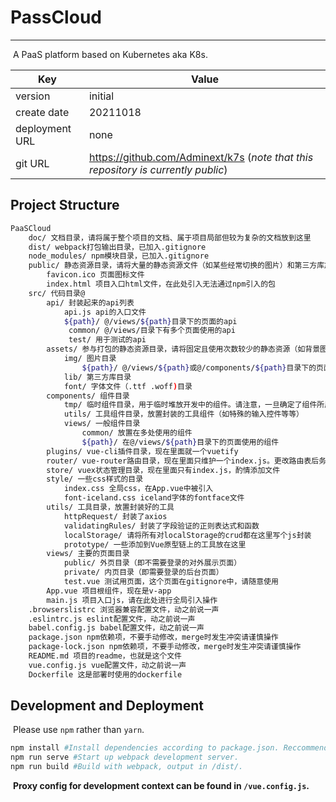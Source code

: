 # PassCloud

------

​	A PaaS platform based on Kubernetes aka K8s.

| Key            | Value                                                        |
| -------------- | ------------------------------------------------------------ |
| version        | initial                                                      |
| create date    | 20211018                                                     |
| deployment URL | none                                                         |
| git URL        | https://github.com/Adminext/k7s (*note that this repository is currently public*) |

## Project Structure

```bash
PaaSCloud
	doc/ 文档目录，请将属于整个项目的文档、属于项目局部但较为复杂的文档放到这里
	dist/ webpack打包输出目录，已加入.gitignore
	node_modules/ npm模块目录，已加入.gitignore
	public/ 静态资源目录，请将大量的静态资源文件（如某些经常切换的图片）和第三方库放在这里。如果@/assets/目录下资源文件无法访问，将其转移到此处
		favicon.ico 页面图标文件
		index.html 项目入口html文件，在此处引入无法通过npm引入的包
	src/ 代码目录@
    	api/ 封装起来的api列表
    		api.js api的入口文件
    		${path}/ @/views/${path}目录下的页面的api
             common/ @/views/目录下有多个页面使用的api
             test/ 用于测试的api
        assets/ 参与打包的静态资源目录，请将固定且使用次数较少的静态资源（如背景图、图标、假数据、第三方库）放在这里
        	img/ 图片目录
        		${path}/ @/views/${path}或@/components/${path}目录下的页面、组件使用的资源
        	lib/ 第三方库目录
        	font/ 字体文件（.ttf .woff)目录
        components/ 组件目录
        	tmp/ 临时组件目录，用于临时堆放开发中的组件。请注意，一旦确定了组件所属的位置，请立即将其从该目录移走！该目录在gitignore中
        	utils/ 工具组件目录，放置封装的工具组件（如特殊的输入控件等等）
        	views/ 一般组件目录
        		common/ 放置在多处使用的组件
        		${path}/ 在@/views/${path}目录下的页面使用的组件
        plugins/ vue-cli插件目录，现在里面就一个vuetify
        router/ vue-router路由目录，现在里面只维护一个index.js。更改路由表后务必在群里喊一声，并在commit信息中说明
        store/ vuex状态管理目录，现在里面只有index.js，酌情添加文件
        style/ 一些css样式的目录
        	index.css 全局css，在App.vue中被引入
        	font-iceland.css iceland字体的fontface文件
        utils/ 工具目录，放置封装好的工具
        	httpRequest/ 封装了axios
        	validatingRules/ 封装了字段验证的正则表达式和函数
        	localStorage/ 请将所有对localStorage的crud都在这里写个js封装
        	prototype/ 一些添加到Vue原型链上的工具放在这里
        views/ 主要的页面目录
        	public/ 外页目录（即不需要登录的对外展示页面）
        	private/ 内页目录（即需要登录的后台页面）
        	test.vue 测试用页面，这个页面在gitignore中，请随意使用
        App.vue 项目根组件，现在是v-app
        main.js 项目入口js，请在此处进行全局引入操作
    .browserslistrc 浏览器兼容配置文件，动之前说一声
    .eslintrc.js eslint配置文件，动之前说一声
    babel.config.js babel配置文件，动之前说一声
    package.json npm依赖项，不要手动修改，merge时发生冲突请谨慎操作
    package-lock.json npm依赖项，不要手动修改，merge时发生冲突请谨慎操作
    README.md 项目的readme，也就是这个文件
    vue.config.js vue配置文件，动之前说一声
    Dockerfile 这是部署时使用的dockerfile
```

## Development and Deployment

​	Please use `npm` rather than `yarn`.

```bash
npm install #Install dependencies according to package.json. Reccommended to run with every pull.
npm run serve #Start up webpack development server.
npm run build #Build with webpack, output in /dist/.
```

​	**Proxy config for development context can be found in `/vue.config.js`.**
